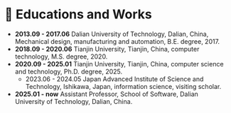 # 📖 Educations and Works
- **2013.09 - 2017.06**    Dalian University of Technology, Dalian, China, Mechanical design, manufacturing and automation, B.E. degree, 2017. 
- **2018.09 - 2020.06**    Tianjin University, Tianjin, China, computer technology, M.S. degree, 2020.
- **2020.09 - 2025.01**    Tianjin University, Tianjin, China, computer science and technology, Ph.D. degree, 2025.
  - 2023.06 - 2024.05    Japan Advanced Institute of Science and Technology, Ishikawa, Japan, information science, visiting scholar.
- **2025.01 - now** Assistant Professor, School of Software, Dalian University of Technology, Dalian, China.
